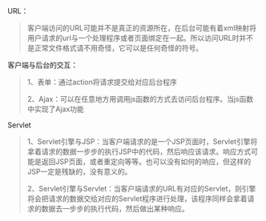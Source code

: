 URL：

> 客户端访问的URL可能并不是真正的资源所在，在后台可能有着xml映射将用户请求的url与一个处理程序或者页面绑定在一起。所以访问URL时并不是正常文件格式请不用奇怪，它可以是任何奇怪的符号。

客户端与后台的交互：

> 1、表单：通过action将请求提交给对应后台程序
>
> 2、Ajax：可以在任意地方用调用js函数的方式去访问后台程序。当js函数中实现了Ajax功能

Servlet

> 1、Servlet引擎与JSP：当客户端请求的是一个JSP页面时，Servlet引擎将拿着请求的数据一步步的执行JSP中的代码，然后响应该请求。响应方式可能是返回JSP页面，或者重定向等等。也可以没有如何的响应，但这样的JSP一定是残缺的，没有意义的。
>
> 2、Servlet引擎与Servlet：当客户端请求的URL有对应的Servlet，则引擎将会把请求的数据交给对应的Servlet程序进行处理，该程序同样会拿着请求的数据去一步步的执行代码，然后做出某种响应。